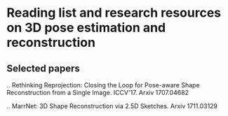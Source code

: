 # Reading list and research resources on 3D pose estimation and reconstruction 

## Selected papers

.. Rethinking Reprojection: Closing the Loop for Pose-aware Shape Reconstruction from a Single Image. ICCV'17. Arxiv 1707.04682

.. MarrNet: 3D Shape Reconstruction via 2.5D Sketches. Arxiv 1711.03129
